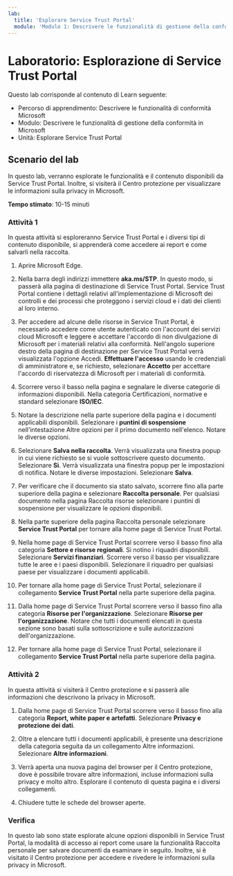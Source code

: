 ```yaml
---
lab:
  title: 'Esplorare Service Trust Portal'
  module: 'Modulo 1: Descrivere le funzionalità di gestione della conformità in Microsoft'
---
```



# <a name="lab-explore-the-service-trust-portal"></a>Laboratorio: Esplorazione di Service Trust Portal

Questo lab corrisponde al contenuto di Learn seguente:

- Percorso di apprendimento: Descrivere le funzionalità di conformità Microsoft
- Modulo: Descrivere le funzionalità di gestione della conformità in Microsoft
- Unità: Esplorare Service Trust Portal

## <a name="lab-scenario"></a>Scenario del lab

In questo lab, verranno esplorate le funzionalità e il contenuto disponibili da Service Trust Portal. Inoltre, si visiterà il Centro protezione per visualizzare le informazioni sulla privacy in Microsoft.

**Tempo stimato**: 10-15 minuti

### <a name="task-1"></a>Attività 1

In questa attività si esploreranno Service Trust Portal e i diversi tipi di contenuto disponibile, si apprenderà come accedere ai report e come salvarli nella raccolta.

1. Aprire Microsoft Edge.

1. Nella barra degli indirizzi immettere **aka.ms/STP**. In questo modo, si passerà alla pagina di destinazione di Service Trust Portal. Service Trust Portal contiene i dettagli relativi all'implementazione di Microsoft dei controlli e dei processi che proteggono i servizi cloud e i dati dei clienti al loro interno.

1. Per accedere ad alcune delle risorse in Service Trust Portal, è necessario accedere come utente autenticato con l'account dei servizi cloud Microsoft e leggere e accettare l'accordo di non divulgazione di Microsoft per i materiali relativi alla conformità. Nell'angolo superiore destro della pagina di destinazione per Service Trust Portal verrà visualizzata l'opzione Accedi.  **Effettuare l'accesso** usando le credenziali di amministratore e, se richiesto, selezionare **Accetto** per accettare l'accordo di riservatezza di Microsoft per i materiali di conformità.

1. Scorrere verso il basso nella pagina e segnalare le diverse categorie di informazioni disponibili. Nella categoria Certificazioni, normative e standard selezionare **ISO/IEC**.

1. Notare la descrizione nella parte superiore della pagina e i documenti applicabili disponibili.  Selezionare i **puntini di sospensione** nell'intestazione Altre opzioni per il primo documento nell'elenco.  Notare le diverse opzioni.

1. Selezionare **Salva nella raccolta**.  Verrà visualizzata una finestra popup in cui viene richiesto se si vuole sottoscrivere questo documento.  Selezionare **Sì**. Verrà visualizzata una finestra popup per le impostazioni di notifica. Notare le diverse impostazioni. Selezionare **Salva**.

1. Per verificare che il documento sia stato salvato, scorrere fino alla parte superiore della pagina e selezionare **Raccolta personale**.  Per qualsiasi documento nella pagina Raccolta risorse selezionare i puntini di sospensione per visualizzare le opzioni disponibili.

1. Nella parte superiore della pagina Raccolta personale selezionare **Service Trust Portal** per tornare alla home page di Service Trust Portal.

1. Nella home page di Service Trust Portal scorrere verso il basso fino alla categoria **Settore e risorse regionali**.  Si notino i riquadri disponibili.  Selezionare **Servizi finanziari**.  Scorrere verso il basso per visualizzare tutte le aree e i paesi disponibili.  Selezionare il riquadro per qualsiasi paese per visualizzare i documenti applicabili.

1. Per tornare alla home page di Service Trust Portal, selezionare il collegamento **Service Trust Portal**  nella parte superiore della pagina.

1. Dalla home page di Service Trust Portal scorrere verso il basso fino alla categoria **Risorse per l'organizzazione**. Selezionare **Risorse per l'organizzazione**.  Notare che tutti i documenti elencati in questa sezione sono basati sulla sottoscrizione e sulle autorizzazioni dell'organizzazione.

1. Per tornare alla home page di Service Trust Portal, selezionare il collegamento **Service Trust Portal**  nella parte superiore della pagina.

### <a name="task-2"></a>Attività 2

In questa attività si visiterà il Centro protezione e si passerà alle informazioni che descrivono la privacy in Microsoft.

1. Dalla home page di Service Trust Portal scorrere verso il basso fino alla categoria **Report, white paper e artefatti**. Selezionare **Privacy e protezione dei dati**.  

1. Oltre a elencare tutti i documenti applicabili, è presente una descrizione della categoria seguita da un collegamento Altre informazioni.  Selezionare **Altre informazioni**.

1. Verrà aperta una nuova pagina del browser per il Centro protezione, dove è possibile trovare altre informazioni, incluse informazioni sulla privacy e molto altro. Esplorare il contenuto di questa pagina e i diversi collegamenti.

1. Chiudere tutte le schede del browser aperte.

### <a name="review"></a>Verifica

In questo lab sono state esplorate alcune opzioni disponibili in Service Trust Portal, la modalità di accesso ai report come usare la funzionalità Raccolta personale per salvare documenti da esaminare in seguito.  Inoltre, si è visitato il Centro protezione per accedere e rivedere le informazioni sulla privacy in Microsoft.
